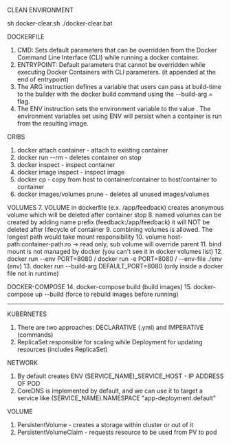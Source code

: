 CLEAN ENVIRONMENT

sh docker-clear.sh
./docker-clear.bat

DOCKERFILE  
1) CMD: Sets default parameters that can be overridden from the Docker Command Line Interface (CLI) while running a docker container.
2) ENTRYPOINT: Default parameters that cannot be overridden while executing Docker Containers with CLI parameters. (it appended at the end of entrypoint)
3) The ARG instruction defines a variable that users can pass at build-time to the builder with the docker build command using the --build-arg <varname>=<value> flag.
4) The ENV instruction sets the environment variable <key> to the value <value>. The environment variables set using ENV will persist when a container is run from the resulting image.

CRIBS
1. docker attach container - attach to existing container
2. docker run --rm - deletes container on stop
3. docker inspect - inspect container
4. docker image inspect - inspect image
5. docker cp - copy from host to container/container to host/container to container
6. docker images/volumes prune - deletes all unused images/volumes

VOLUMES
7. VOLUME in dockerfile (e.x. /app/feedback) creates anonymous volume which will be deleted after container stop
8. named volumes can be created by adding name prefix (feedback:/app/feedback) it will NOT be deleted after lifecycle of container
9. combining volumes is allowed. The longest path would take mount responsibility
10. volume host-path:container-path:ro -> read only, sub volume will override parent
11. bind mount is not managed by docker (you can't see it in docker volumes list)
12. docker run --env PORT=8080 / docker run -e PORT=8080 / --env-file ./env (env)
13. docker run --build-arg DEFAULT_PORT=8080 (only inside a docker file not in runtime)

DOCKER-COMPOSE
14. docker-compose build (build images)
15. docker-compose up --build (force to rebuild images before running)

---
KUBERNETES
1. There are two approaches: DECLARATIVE (.yml) and IMPERATIVE (commands)
2. ReplicaSet responsible for scaling while Deployment for updating resources (includes ReplicaSet)

NETWORK
1. By default creates ENV (SERVICE_NAME)_SERVICE_HOST - IP ADDRESS OF POD
2. CoreDNS is implemented by default, and we can use it to target a service like (SERVICE_NAME).NAMESPACE "app-deployment.default"

VOLUME
1. PersistentVolume - creates a storage within cluster or out of it
2. PersistentVolumeClaim - requests resource to be used from PV to pod